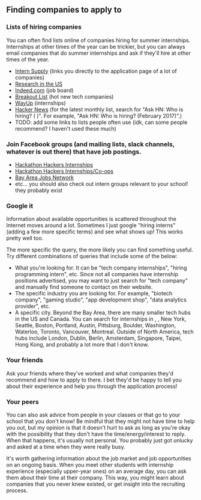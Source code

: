 ## Finding companies to apply to

### Lists of hiring companies

You can often find lists online of companies hiring for summer internships. Internships at other times of the year can be trickier, but you can always email companies that do summer internships and ask if they'll hire at other times of the year.

- [Intern Supply](http://www.intern.supply/) (links you directly to the application page of a lot of companies)
- [Research in the US](https://www.nsf.gov/crssprgm/reu/list_result.jsp?unitid=5049)
- [Indeed.com](https://www.indeed.com/) (job board)
- [Breakout List](https://breakoutlist.com/all) (hot new tech companies)
- [WayUp](https://www.wayup.com/) (internships)
- [Hacker News](https://news.ycombinator.com/) (for the latest monthly list, search for "Ask HN: Who is hiring? (<month> <year>)". For example, "Ask HN: Who is hiring? (February 2017)".)
- TODO: add some links to lists people often use (idk, can some people recommend? I haven't used these much)

### Join Facebook groups (and mailing lists, slack channels, whatever is out there) that have job postings.

- [Hackathon Hackers Internships](https://www.facebook.com/groups/HHinternships)
- [Hackathon Hackers Internships/Co-ops](https://www.facebook.com/groups/733654363389653)
- [Bay Area Jobs Network](https://www.facebook.com/groups/ncwandintern)
- etc... you should also check out intern groups relevant to your school! they probably exist

### Google it

Information about available opportunities is scattered throughout the Internet moves around a lot. Sometimes I just google "hiring interns" (adding a few more specific terms) and see what shows up! This works pretty well too.

The more specific the query, the more likely you can find something useful. Try different combinations of queries that include some of the below:
- What you're looking for. It can be "tech company internships", "hiring programming intern", etc. Since not all companies have internship positions advertised, you may want to just search for "tech company" and manually find someone to contact on their website.
- The specific industry you are looking for. For example, "biotech company", "gaming studio", "app development shop", "data analytics provider", etc.
- A specific city. Beyond the Bay Area, there are many smaller tech hubs in the US and Canada. You can search for internships in <your city>, <a big city near you>, New York, Seattle, Boston, Portland, Austin, Pittsburg, Boulder, Washington, Waterloo, Toronto, Vancouver, Montreal. Outside of North America, tech hubs include London, Dublin, Berlin, Amsterdam, Singapore, Taipei, Hong Kong, and probably a lot more that I don't know.

### Your friends

Ask your friends where they've worked and what companies they'd recommend and how to apply to there. I bet they'd be happy to tell you about their experience and help you through the application process!

### Your peers

You can also ask advice from people in your classes or that go to your school that you don't know! Be mindful that they might not have time to help you out, but my opinion is that it doesn't hurt to ask as long as you're okay with the possibility that they don't have the time/energy/interest to reply. When that happens, it's usually not personal. You probably just got unlucky and asked at a time when they were really busy.

It's worth gathering information about the job market and job opportunities on an ongoing basis. When you meet other students with internship experience (especially upper-year ones) on an average day, you can ask them about their time at their company. This way, you might learn about companies that you never knew existed, or get insight into the recruiting process.
